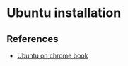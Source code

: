 # Ubuntu installation


## References

-   [Ubuntu on chrome book](https://ubuntu.com/tutorials/install-ubuntu-on-chromebook#1-overview)
